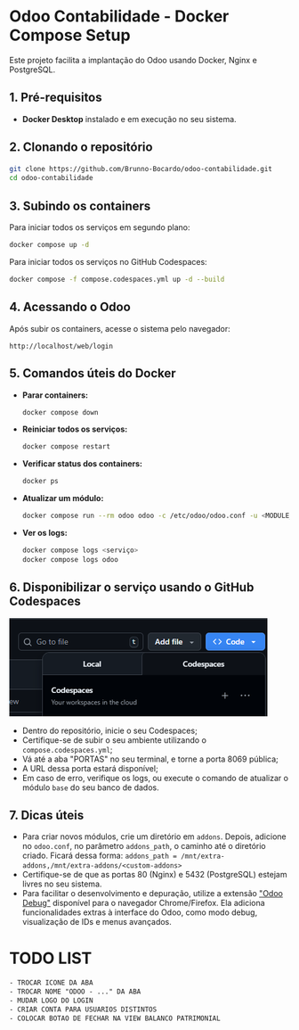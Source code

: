 # Odoo Contabilidade - Docker Compose Setup

Este projeto facilita a implantação do Odoo usando Docker, Nginx e PostgreSQL.

## 1. Pré-requisitos

- **Docker Desktop** instalado e em execução no seu sistema.

## 2. Clonando o repositório

```bash
git clone https://github.com/Brunno-Bocardo/odoo-contabilidade.git
cd odoo-contabilidade
```

## 3. Subindo os containers

Para iniciar todos os serviços em segundo plano:
```bash
docker compose up -d
```

Para iniciar todos os serviços no GitHub Codespaces:
```bash
docker compose -f compose.codespaces.yml up -d --build
```

## 4. Acessando o Odoo

Após subir os containers, acesse o sistema pelo navegador:
```
http://localhost/web/login
```

## 5. Comandos úteis do Docker

- **Parar containers:**
	```bash
	docker compose down
	```
- **Reiniciar todos os serviços:**
	```bash
	docker compose restart
	```
- **Verificar status dos containers:**
	```bash
	docker ps
	```
- **Atualizar um módulo:**
	``` bash
	docker compose run --rm odoo odoo -c /etc/odoo/odoo.conf -u <MODULE_NAME> -d <DATA_BASE_NAME> --xmlrpc-port=9999 --db_host=db --db_user=odoo --db_pass=odoo --stop-after-init
	```
- **Ver os logs:**
	``` bash
	docker compose logs <serviço>
	docker compose logs odoo
	```

## 6. Disponibilizar o serviço usando o GitHub Codespaces

![alt text](imgs/image.png)
- Dentro do repositório, inicie o seu Codespaces;
- Certifique-se de subir o seu ambiente utilizando o `compose.codespaces.yml`;
- Vá até a aba "PORTAS" no seu terminal, e torne a porta 8069 pública;
- A URL dessa porta estará disponível;
- Em caso de erro, verifique os logs, ou execute o comando de atualizar o módulo `base` do seu banco de dados.


## 7. Dicas úteis

- Para criar novos módulos, crie um diretório em `addons`. Depois, adicione no `odoo.conf`, no parâmetro `addons_path`, o caminho até o diretório criado. Ficará dessa forma: `addons_path = /mnt/extra-addons,/mnt/extra-addons/<custom-addons>`
- Certifique-se de que as portas 80 (Nginx) e 5432 (PostgreSQL) estejam livres no seu sistema.
- Para facilitar o desenvolvimento e depuração, utilize a extensão ["Odoo Debug"](https://chromewebstore.google.com/detail/odoo-debug/hmdmhilocobgohohpdpolmibjklfgkbi) disponível para o navegador Chrome/Firefox. Ela adiciona funcionalidades extras à interface do Odoo, como modo debug, visualização de IDs e menus avançados. 

# TODO LIST

	- TROCAR ICONE DA ABA
	- TROCAR NOME "ODOO - ..." DA ABA
	- MUDAR LOGO DO LOGIN
	- CRIAR CONTA PARA USUARIOS DISTINTOS
	- COLOCAR BOTAO DE FECHAR NA VIEW BALANCO PATRIMONIAL



